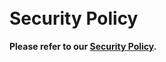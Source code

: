 
<br>
<br>

# Security Policy

**Please refer to our [Security Policy].**

<br>
<br>

[Security Policy]: https://github.com/BasicBrowsing/Security/blob/main/SECURITY.md


